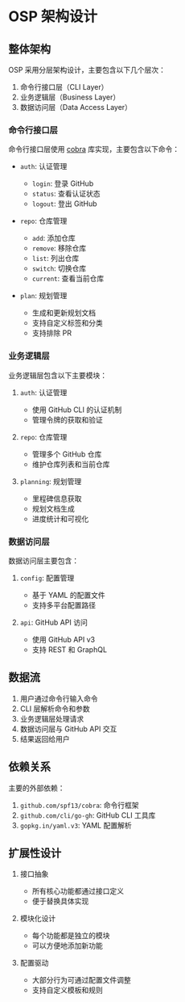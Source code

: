 # OSP 架构设计

## 整体架构

OSP 采用分层架构设计，主要包含以下几个层次：

1. 命令行接口层（CLI Layer）
2. 业务逻辑层（Business Layer）
3. 数据访问层（Data Access Layer）

### 命令行接口层

命令行接口层使用 [cobra](https://github.com/spf13/cobra) 库实现，主要包含以下命令：

- `auth`: 认证管理
  - `login`: 登录 GitHub
  - `status`: 查看认证状态
  - `logout`: 登出 GitHub

- `repo`: 仓库管理
  - `add`: 添加仓库
  - `remove`: 移除仓库
  - `list`: 列出仓库
  - `switch`: 切换仓库
  - `current`: 查看当前仓库

- `plan`: 规划管理
  - 生成和更新规划文档
  - 支持自定义标签和分类
  - 支持排除 PR

### 业务逻辑层

业务逻辑层包含以下主要模块：

1. `auth`: 认证管理
   - 使用 GitHub CLI 的认证机制
   - 管理令牌的获取和验证

2. `repo`: 仓库管理
   - 管理多个 GitHub 仓库
   - 维护仓库列表和当前仓库

3. `planning`: 规划管理
   - 里程碑信息获取
   - 规划文档生成
   - 进度统计和可视化

### 数据访问层

数据访问层主要包含：

1. `config`: 配置管理
   - 基于 YAML 的配置文件
   - 支持多平台配置路径

2. `api`: GitHub API 访问
   - 使用 GitHub API v3
   - 支持 REST 和 GraphQL

## 数据流

1. 用户通过命令行输入命令
2. CLI 层解析命令和参数
3. 业务逻辑层处理请求
4. 数据访问层与 GitHub API 交互
5. 结果返回给用户

## 依赖关系

主要的外部依赖：

1. `github.com/spf13/cobra`: 命令行框架
2. `github.com/cli/go-gh`: GitHub CLI 工具库
3. `gopkg.in/yaml.v3`: YAML 配置解析

## 扩展性设计

1. 接口抽象
   - 所有核心功能都通过接口定义
   - 便于替换具体实现

2. 模块化设计
   - 每个功能都是独立的模块
   - 可以方便地添加新功能

3. 配置驱动
   - 大部分行为可通过配置文件调整
   - 支持自定义模板和规则
